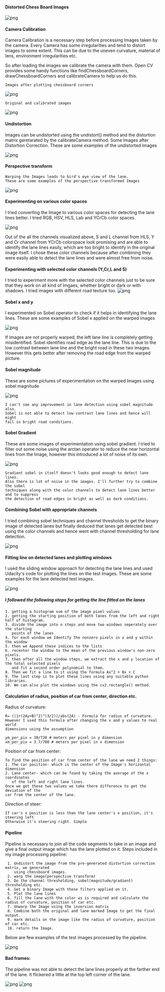 

#### Distorted Chess Board Images
    


![png](output_3_1.png)


#### Camera Calibration
Camera Calibration is a necessary step before processing Images taken by the camera.
Every Camera has some irregularities and tend to distort images to some extent. This can be due to the uneven curvature,
material of lens, environment irregularities etc.

So after loading the images we calibrate the camera with them. Open CV provides some handy functions like findChessboardCorners, drawChessboardCorners and calibrateCamera to help us do this.

    Images after plotting chessboard corners
    
![png](output_5_1.png)


    Original and calibrated images

![png](output_6_1.png)


#### Undistortion

Images can be undistorted using the undistort() method and the distortion matrix geretarated by the calibrateCamera method. 
Some Images after Distortion Correction. These are some examples of the undistorted Images

![png](output_8_1.png)


#### Perspective transform

    Warping the Images leads to bird's eye view of the lane. 
    These are some examples of the perspective transformed Images


![png](output_10_0.png)


#### Experimenting on various color spaces
    
I tried converting the Image to various color spaces for detecting the lane lines better. I tried RGB, HSV, HLS, Lab and YCrCb color spaces.
    
![png](output_12_0.png)


Out of the all the channels visualized above, S and L channel from HLS, Y and Cr channel from YCrCb colorspace look promising and are able to identify the lane lines easily, which are too bright to identify in the original image itself.
I chose these color channels because after combining they were easily able to detect the lane lines and were almost free from noise.


#### Experimenting with selected color channels (Y,Cr,L and S)

I tried to experiment more with the selected color channels just to be sure that they work on all kind of Imgaes, whether bright or dark or with shadows. I tried images with different road texture too.
![png](output_17_0.png)


#### Sobel x and y

I experimented on Sobel operator to check if it helps in identifying the lane lines. These are some examples of Sobel x applied on the warped images

![png](output_20_0.png)


If Images are not properly warped, the left lane line is completely getting misidentified. Sobel identifies road edge as the lane line. This is due to the low contrast between lane line and the bright road in these two images. However this gets better after removing the road edge from the warped picture.

#### Sobel magnitude

These are some pictures of experimentation on the warped Images using sobel magnitude

![png](output_24_0.png)


    I can't see any improvement in lane detection using sobel magnitude also. 
    Sobel is not able to detect low contrast lane lines and hence will might 
    fail in bright road conditions.

#### Sobel Gradient

These are some images of experimentation using sobel gradient. I tried to filter out some noise using the arctan operator to reduce the near horizontal lines from the Image, however this introduced a lot of noise of its own. 

![png](output_28_0.png)


    Gradient sobel in itself doesn't looks good enough to detect lane lines.
    Also there is lot of noise in the images. I'll further try to combine the sobel 
    techniques along with the color channels to detect lane lines better and to suppress
    the detection of road edges in bright as well as dark conditions.

#### Combining Sobel with appropriate channels

I tried combining sobel techniques and channel thresholds to get the binary image of detected lanes but finally deduced that lanes get detected best using the color channels and hence went with channel thresholding for lane detection.

![png](output_31_0.png)


#### Fitting line on detected lanes and plotting windows 

I used the sliding window approach for detecting the lane lines and used Udacity's code for plotting the lines on the test Images.
These are some examples for the lane detected test images.

![png](output_35_0.png)

##### I followed the following steps for getting the line fitted on the lanes
    1. getting a histogram sum of the image pixel values
    2. getting the starting position of both lanes from the left and right half of histogram.
    3. divide the image into n steps and move two windows seperately over the starting 
       points of the lanes
    4. for each window we Identify the nonzero pixels in x and y within the window
    5. then we Append these indices to the lists
    6. recenter the window to the mean of the previous window's non-zero pixels.
    7. then after all the window steps, we extract the x and y location of the total selected pixels 
       and fit a second order polynomial to them.
    8. Then we fit a line to it using the formula Ax^2 + Bx + C
    9. The last step is to plot these lines using any suitable python libraries.
    10. We can also plot the windows using the cv2.rectangle() method.

#### Calculation of radius, position of car from center, direction etc.

Radius of curvature:

    R= ((1+(2Ay+B)^2)^(3/2))/abs(2A) - Formula for radius of curvature.
    However I used this formula after changing the x and y values to real world
    dimensions using the assumption 
    
    ym_per_pix = 30/720 # meters per pixel in y dimension
    xm_per_pix = 3.7/700 # meters per pixel in x dimension

Position of car from center:
    
    To find the position of car from center of the lane we need 2 things:
    1. The car position- which is the center of the Image's horizontal dimension
    2. Lane center- which can be found by taking the average of the x coordinates
       of the left and right lane lines.
    Once we get these two values we take there difference to get the deviation of the 
    car from the center of the lane.

Direction of steer:
    
    If car's x position is less than the lane center's x position, it's steering left
    Otherwise it's steering right. Simple


#### Pipeline
Pipeline is necessary to join all the code segments to take in an image and give a final output image which has the lane plotted on it.
Steps included in my image processing pipeline:
     
     1. Undistort the image from the pre-generated distortion correction matrix, we generated
        using chessboard images.
     2. warp the image(perspective transform)
     3. Do the channel thresholding, sobel(magnitude/gradient) thresholding etc.
     4. Get a binary Image with these filters applied on it.
     5. Plot the lane lines
     6. fill the lane with the color as is required and calculate the radius of curvature, position of car etc.
     7. Unwarp the Image using the inversion matrix
     8. Combine both the original and lane marked Image to get the final output.
     9. mark details on the image like the radius of curvature, position of car etc.
     10. return the Image.

Below are few examples of the test images processed by the pipeline.

![png](output_49_0.png)


#### Bad frames:
The pipeline was not able to detect the lane lines properly at the farther end of the lane.
It flickered a little at the top left corner of the lane.

![png](bad_frame1.png)
![png](bad_frame2.png)
